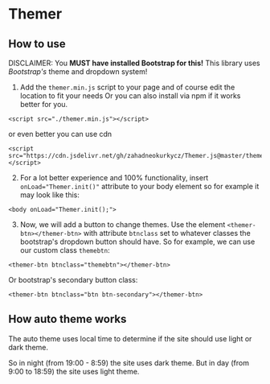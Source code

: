 # Themer
 


## How to use
DISCLAIMER: You **MUST have installed Bootstrap for this!** This library uses _Bootstrap's_ theme and dropdown system!

1. Add the `themer.min.js` script to your page and of course edit the location to fit your needs
 Or you can also install via npm if it works better for you.

```
<script src="./themer.min.js"></script>
```

or even better you can use cdn
```
<script src="https://cdn.jsdelivr.net/gh/zahadneokurkycz/Themer.js@master/themer.min.js"></script>
```

2. For a lot better experience and 100% functionality, insert `onLoad="Themer.init()"` attribute to your body element so for example it may look like this:
```
<body onLoad="Themer.init();">
```
3. Now, we will add a button to change themes. Use the element `<themer-btn></themer-btn>` with attribute `btnclass` set to whatever classes the bootstrap's dropdown button should have. So for example, we can use our custom class `themebtn`:
```
<themer-btn btnclass="themebtn"></themer-btn>
```
Or bootstrap's secondary button class:
```
<themer-btn btnclass="btn btn-secondary"></themer-btn>
```

## How auto theme works
The auto theme uses local time to determine if the site should use light or dark theme.

So in night (from 19:00 - 8:59) the site uses dark theme. But in day (from 9:00 to 18:59) the site uses light theme.
